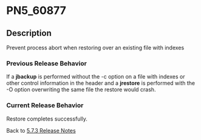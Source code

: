 # PN5_60877

<PageHeader />

## Description

Prevent process abort when restoring over an existing file with indexes

### Previous Release Behavior

If a **jbackup** is performed without the -c option on a file with indexes or other control information in the header and a **jrestore** is performed with the -O option overwriting the same file the restore would crash.

### Current Release Behavior

Restore completes successfully.

Back to [5.7.3 Release Notes](./../jbase-5.7.3-release-notes/README.md)
  
<PageFooter />
